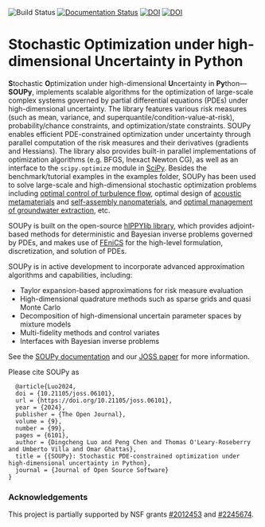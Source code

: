 ![Build Status](https://github.com/hippylib/soupy/actions/workflows/ci.yml/badge.svg)
[![Documentation Status](https://readthedocs.org/projects/hippylibsoupy/badge/?version=latest)](https://hippylibsoupy.readthedocs.io/en/latest/?badge=latest)
[![DOI](https://joss.theoj.org/papers/10.21105/joss.06101/status.svg)](https://doi.org/10.21105/joss.06101)
[![DOI](https://zenodo.org/badge/598860325.svg)](https://zenodo.org/badge/latestdoi/598860325)

# Stochastic Optimization under high-dimensional Uncertainty in Python

**S**tochastic **O**ptimization under high-dimensional **U**ncertainty in **Py**thon&mdash;**SOUPy**, implements scalable algorithms for the optimization of large-scale complex systems governed by partial differential equations (PDEs) under high-dimensional uncertainty. The library features various risk measures (such as mean, variance, and superquantile/condition-value-at-risk), probability/chance constraints, and optimization/state constraints. SOUPy enables efficient PDE-constrained optimization under uncertainty through parallel computation of the risk measures and their derivatives (gradients and Hessians). The library also provides built-in parallel implementations of optimization algorithms (e.g. BFGS, Inexact Newton CG), as well as an interface to the `scipy.optimize` module in [SciPy](https://scipy.org/). Besides the benchmark/tutorial examples in the examples folder, SOUPy has been used to solve large-scale and high-dimensional stochastic optimization problems including [optimal control of turbulence flow](https://www.sciencedirect.com/science/article/pii/S0021999119301056), optimal design of [acoustic metamaterials](https://www.sciencedirect.com/science/article/pii/S0021999121000061) and [self-assembly nanomaterials](https://www.sciencedirect.com/science/article/pii/S0021999123001961),  and [optimal management of groundwater extraction](https://epubs.siam.org/doi/abs/10.1137/20M1381381), etc.

SOUPy is built on the open-source [hIPPYlib library](https://hippylib.github.io/), which provides adjoint-based methods for deterministic and Bayesian inverse problems governed by PDEs, and makes use of [FEniCS](https://fenicsproject.org/) for the high-level formulation, discretization, and solution of PDEs.

SOUPy is in active development to incorporate advanced approximation algorithms and capabilities, including:

- Taylor expansion-based approximations for risk measure evaluation
- High-dimensional quadrature methods such as sparse grids and quasi Monte Carlo
- Decomposition of high-dimensional uncertain parameter spaces by mixture models
- Multi-fidelity methods and control variates
- Interfaces with Bayesian inverse problems

See the [SOUPy documentation](https://hippylibsoupy.readthedocs.io/en/latest/) and our [JOSS paper](https://joss.theoj.org/papers/10.21105/joss.06101#) for more information.

Please cite SOUPy as 
```
  @article{Luo2024,
  doi = {10.21105/joss.06101},
  url = {https://doi.org/10.21105/joss.06101},
  year = {2024},
  publisher = {The Open Journal},
  volume = {9},
  number = {99},
  pages = {6101},
  author = {Dingcheng Luo and Peng Chen and Thomas O'Leary-Roseberry and Umberto Villa and Omar Ghattas},
  title = {{SOUPy}: Stochastic PDE-constrained optimization under high-dimensional uncertainty in Python},
  journal = {Journal of Open Source Software}
}
```


### Acknowledgements

This project is partially supported by NSF grants [#2012453](https://www.nsf.gov/awardsearch/showAward?AWD_ID=2012453&HistoricalAwards=false) and [#2245674](https://www.nsf.gov/awardsearch/showAward?AWD_ID=2245674).
